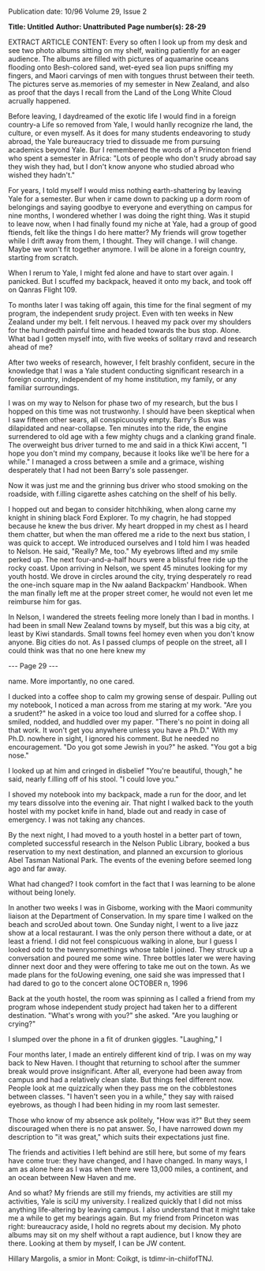 Publication date: 10/96
Volume 29, Issue 2

**Title: Untitled**
**Author: Unattributed**
**Page number(s): 28-29**

EXTRACT ARTICLE CONTENT:
Every so often I look up from my desk and see two photo albums 
sitting on my shelf, waiting patiently for an eager audience. The 
albums are filled with pictures of aquamarine oceans flooding 
onto Besh-colored sand, wet-eyed sea lion pups sniffing my 
fingers, and Maori carvings of men with tongues thrust between their 
teeth. The pictures serve as.memories of my semester in New Zealand, 
and also as proof that the days I recall from the Land of the Long White 
Cloud acrually happened. 

Before leaving, I daydreamed of the exotic life I would find in a 
foreign country-a Life so removed from Yale, I would hanlly recognize 
rhe land, the culture, or even myself. As it does for many students 
endeavoring to study abroad, the Yale bureaucracy tried to dissuade me 
from pursuing academics beyond Yale. Bur I remembered the words of a 
Princeton friend who spent a semester in Africa: "Lots of people who 
don't srudy abroad say they wish they had, but I don't know anyone who 
studied abroad who wished they hadn't." 

For years, I told myself I would miss nothing earth-shattering by 
leaving Yale for a semester. Bur when ir came down to packing up a 
dorm room of belongings and saying goodbye to everyone and 
everything on campus for nine months, I wondered whether I was doing 
the right thing. Was it stupid to leave now, when I had finally found my 
niche at Yale, had a group of good ftiends, felt like the things I do here 
matter? My friends will grow together while I drift away from them, I 
thought. They will change. I will change. Maybe we won't fit together 
anymore. I will be alone in a foreign country, starting from scratch. 

When I rerum to Yale, I might fed alone and have to start over again. I 
panicked. But I scuffed my backpack, heaved it onto my back, and took 
off on Qanras Flight 109. 

To months later I was taking off again, this time for the final 
segment of my program, the independent srudy project. Even 
with ten weeks in New Zealand under my belt. I felt nervous. I 
heaved my pack over my shoulders for the hundredth painful time and 
headed towards the bus stop. Alone. What bad I gotten myself into, with 
five weeks of solitary rravd and research ahead of me? 

After two weeks of research, however, I felt brashly confident, secure 
in the knowledge that I was a Yale student conducting significant 
research in a foreign country, independent of my home institution, my 
family, or any familiar surroundings. 

I was on my way to Nelson for phase two of my research, but the 
bus I hopped on this time was not trustwonhy. I should have been 
skeptical when I saw fifteen other sears, all conspicuously empty. Barry's 
Bus was dilapidated and near-collapse. Ten minutes into the ride, the 
engine surrendered to old age with a few mighty chugs and a clanking 
grand finale. The overweight bus driver turned to me and said in a thick 
Kiwi accent, "I hope you don't mind my company, because it looks like 
we'll be here for a while." I managed a cross between a smile and a 
grimace, wishing desperately that I had not been Barry's sole passenger. 

Now it was just me and the grinning bus driver who stood smoking on 
the roadside, with f.illing cigarette ashes catching on the shelf of his belly. 

I hopped out and began to consider hitchhiking, when along carne 
my knight in shining black Ford Explorer. To my chagrin, he had 
stopped because he knew the bus driver. My heart dropped in my chest 
as I heard them chatter, but when the man offered me a ride to the next 
bus station, I was quick to accept. We introduced ourselves and I told 
him I was headed to Nelson. He said, "Really? Me, too." My eyebrows 
lifted and my smile perked up. The next four-and-a-half hours were a 
blissful free ride up the rocky coast. Upon arriving in Nelson, we spent 
45 minutes looking for my youth hostd. We drove in circles around the 
city, trying desperately ro read the one-inch square map in the Nw 
aaland Backpackm' Handbook. When the man finally left me at the 
proper street comer, he would not even let me reimburse him for gas. 

In Nelson, I wandered the streets feeling more lonely than I bad in 
months. I had been in small New Zealand towns by myself, but this 
was a big city, at least by Kiwi standards. Small towns feel homey 
even when you don't know anyone. Big cities do not. As I passed clumps 
of people on the street, all I could think was that no one here knew my 


--- Page 29 ---

name. More importantly, no one cared. 

I ducked into a coffee shop to calm my growing sense of despair. 
Pulling out my notebook, I noticed a man across from me staring at my 
work. "Are you a srudent?" he asked in a voice too loud and slurred for a 
coffee shop. I smiled, nodded, and huddled over my paper. "There's no 
point in doing all that work. It won't get you anywhere unless you have a 
Ph.D." With my Ph.D. nowhere in sight, I ignored his comment. But 
he needed no encouragement. "Do you got some Jewish in you?" he 
asked. "You got a big nose." 

I looked up at him and cringed in disbelief 
"You're beautiful, though," he said, nearly f.illing off of his stool. "I 
could love you." 

I shoved my notebook into my backpack, made a run for the door, 
and let my tears dissolve into the evening air. That night I walked back 
to the youth hostel with my pocket knife in hand, blade out and ready in 
case of emergency. I was not taking any chances. 

By the next night, I had moved to a youth hostel in a better part of 
town, completed successful research in the Nelson Public Library, 
booked a bus reservation to my next destination, and planned an 
excursion to glorious Abel Tasman National Park. The events of the 
evening before seemed long ago and far away. 

What had changed? I took comfort in the fact that I was learning to 
be alone without being lonely. 

In another two weeks I was in Gisbome, working with the Maori 
community liaison at the Department of Conservation. In my spare 
time I walked on the beach and scroUed about town. One Sunday night, 
l went to a live jazz show at a local restaurant. I was the only person there 
without a date, or at least a friend. I did not feel conspicuous walking in 
alone, bur I guess I looked odd to the twenrysomethings whose table I 
joined. They struck up a conversation and poured me some wine. Three 
bottles later we were having dinner next door and they were offering to 
take me out on the town. As we made plans for the foUowing evening, 
one said she was impressed that I had dared to go to the concert alone 
OCTOBER n, 1996 

Back at the youth hostel, the room was spinning as I called a friend 
from my program whose independent study project had taken her to a 
different destination. "What's wrong with you?" she asked. "Are you 
laughing or crying?" 

I slumped over the phone in a fit of drunken giggles. "Laughing," I 

Four months later, I made an entirely different kind of trip. I was on 
my way back to New Haven. I thought that returning to school 
after the summer break would prove insignificant. After all, 
everyone had been away from campus and had a relatively clean slate. 
But things feel different now. People look at me quizzically when 
they pass me on the cobblestones between classes. "I haven't seen you in 
a while," they say with raised eyebrows, as though I had been hiding in 
my room last semester. 

Those who know of my absence ask politely, "How was it?" But they 
seem discouraged when there is no pat answer. So, I have narrowed 
down my description to "it was great," which suits their expectations just 
fine. 

The friends and activities I left behind are still here, but some of my 
fears have come true: they have changed, and I have changed. In many 
ways, I am as alone here as I was when there were 13,000 miles, a 
continent, and an ocean between New Haven and me. 

And so what? My friends are still my friends, my activities are still 
my activities, Yale is sciU my university. I realized quickly that I did not 
miss anything life-altering by leaving campus. I also understand that it 
might take me a while to get my bearings again. But my friend from 
Princeton was right: bureaucracy aside, I hold no regrets about my 
decision. My photo albums may sit on my shelf without a rapt audience, 
but I know they are there. Looking at them by myself, I can be JW 
content. 

Hillary Margolis, a smior in Mont: Coikgt, is tdimr-in-chiifofTNJ.